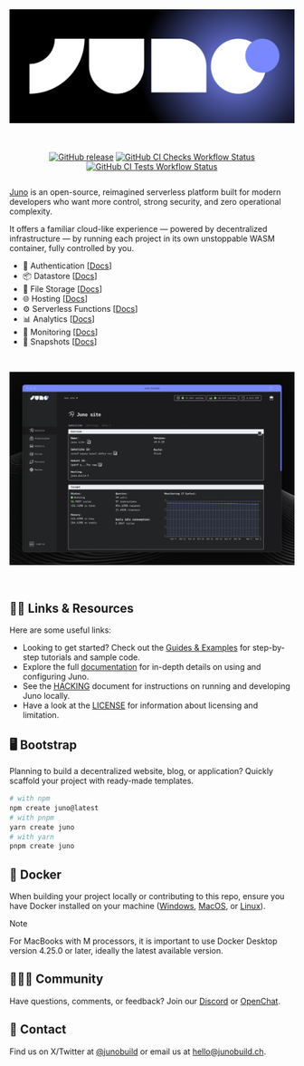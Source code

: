 <div align="center" style="display:flex;flex-direction:column;">
  <a href="https://juno.build/">
    <img src="https://github.com/junobuild/juno/raw/main/src/frontend/static/images/juno_logo.png" width="100%" alt="Juno" role="presentation"/>
  </a>

  <br />
  <br />

[![GitHub release](https://img.shields.io/github/release/junobuild/juno/all?logo=GitHub&style=flat-square&color=7888ff)](https://github.com/junobuild/juno/releases/latest)
[![GitHub CI Checks Workflow Status](https://img.shields.io/github/actions/workflow/status/junobuild/juno/checks.yml?logo=github&label=CI%20checks&style=flat-square)](https://github.com/junobuild/juno/actions/workflows/checks.yml)
[![GitHub CI Tests Workflow Status](https://img.shields.io/github/actions/workflow/status/junobuild/juno/tests.yml?logo=github&label=CI%20tests&style=flat-square)](https://github.com/junobuild/juno/actions/workflows/tests.yml)

</div>

[Juno] is an open-source, reimagined serverless platform built for modern developers who want more control, strong security, and zero operational complexity.

It offers a familiar cloud-like experience — powered by decentralized infrastructure — by running each project in its own unstoppable WASM container, fully controlled by you.

- 🔑 Authentication [[Docs](https://juno.build/docs/build/authentication)]
- 📦 Datastore [[Docs](https://juno.build/docs/build/datastore)]
- 📂 File Storage [[Docs](https://juno.build/docs/build/storage)]
- 🌐 Hosting [[Docs](https://juno.build/docs/build/hosting)]
- ⚙️ Serverless Functions [[Docs](https://juno.build/docs/build/functions)]
- 📊 Analytics [[Docs](https://juno.build/docs/build/analytics)]
- 👀 Monitoring [[Docs](https://juno.build/docs/management/monitoring)]
- 💾 Snapshots [[Docs](https://juno.build/docs/management/snapshots)]

<br />

![A screenshot of the Juno Console](./src/frontend/static/images/console_screenshot.png)

<br />

## 💁‍♂️️ Links & Resources

Here are some useful links:

- Looking to get started? Check out the [Guides & Examples](https://juno.build/docs/category/guides-and-examples) for step-by-step tutorials and sample code.
- Explore the full [documentation](https://juno.build) for in-depth details on using and configuring Juno.
- See the [HACKING](HACKING.md) document for instructions on running and developing Juno locally.
- Have a look at the [LICENSE](LICENSE.md) for information about licensing and limitation.

## 🖥️ Bootstrap

Planning to build a decentralized website, blog, or application? Quickly scaffold your project with ready-made templates.

```bash
# with npm
npm create juno@latest
# with pnpm
yarn create juno
# with yarn
pnpm create juno
```

## 🐳 Docker

When building your project locally or contributing to this repo, ensure you have Docker installed on your machine ([Windows](https://docs.docker.com/desktop/install/windows-install/), [MacOS](https://docs.docker.com/desktop/install/mac-install/), or [Linux](https://docs.docker.com/desktop/install/linux-install/)).

> [!NOTE]
> For MacBooks with M processors, it is important to use Docker Desktop version 4.25.0 or later, ideally the latest available version.

## 🧑‍🤝‍🧑 Community

Have questions, comments, or feedback? Join our [Discord](https://discord.gg/wHZ57Z2RAG) or [OpenChat](https://oc.app/community/vxgpi-nqaaa-aaaar-ar4lq-cai/?ref=xanzv-uaaaa-aaaaf-aneba-cai).

## 💬 Contact

Find us on X/Twitter at [@junobuild](https://twitter.com/junobuild) or email us at [hello@junobuild.ch](mailto://hello@junobuild.ch).

[juno]: https://juno.build

